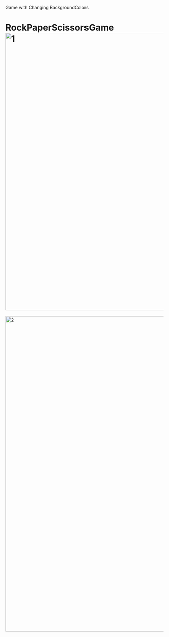 Game with Changing BackgroundColors

# RockPaperScissorsGame<img width="878" alt="1" src="https://user-images.githubusercontent.com/118957608/212364464-00a5978f-5e73-426c-897b-031f96a80ea1.png">
<img width="998" alt="2" src="https://user-images.githubusercontent.com/118957608/212364469-9f63c11d-c780-4a12-8edf-f473f303f11d.png">
